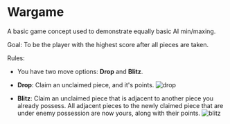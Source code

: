 # Wargame
A basic game concept used to demonstrate equally basic AI min/maxing.

Goal:  To be the player with the highest score after all pieces are taken.

Rules:
- You have two move options: **Drop** and **Blitz**.
- **Drop**: Claim an unclaimed piece, and it's points.
![drop](http://i.imgur.com/m55M6rU.png)

- **Blitz**: Claim an unclaimed piece that is adjacent to another piece you already possess. All adjacent pieces to the newly claimed piece that are under enemy possession are now yours, along with their points.
	![blitz](http://i.imgur.com/ex7lleY.png)
